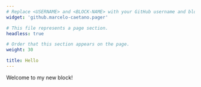```yaml
---
# Replace <USERNAME> and <BLOCK-NAME> with your GitHub username and block name, respectively.
widget: 'github.marcelo-caetano.pager'

# This file represents a page section.
headless: true

# Order that this section appears on the page.
weight: 30

title: Hello
---
```


Welcome to my new block!